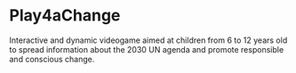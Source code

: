 # Play4aChange
Interactive and dynamic videogame aimed at children from 6 to 12 years old to spread information about the 2030 UN agenda and promote responsible and conscious change.
